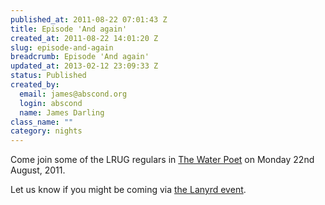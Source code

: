 ```yaml
--- 
published_at: 2011-08-22 07:01:43 Z
title: Episode 'And again'
created_at: 2011-08-22 14:01:20 Z
slug: episode-and-again
breadcrumb: Episode 'And again'
updated_at: 2013-02-12 23:09:33 Z
status: Published
created_by: 
  email: james@abscond.org
  login: abscond
  name: James Darling
class_name: ""
category: nights
---
```


Come join some of the LRUG regulars in [The Water Poet][1] on Monday 22nd August, 2011.

Let us know if you might be coming via [the Lanyrd event][2].

[1]:http://www.fancyapint.com/Pub/london/the-water-poet/1564
[2]:http://lanyrd.com/2011/lrug-nights-august/
